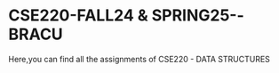 # CSE220-FALL24 & SPRING25--BRACU
Here,you can find all the assignments of CSE220 - DATA STRUCTURES
